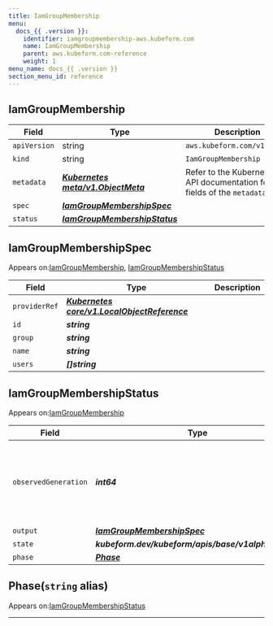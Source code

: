 ```yaml
---
title: IamGroupMembership
menu:
  docs_{{ .version }}:
    identifier: iamgroupmembership-aws.kubeform.com
    name: IamGroupMembership
    parent: aws.kubeform.com-reference
    weight: 1
menu_name: docs_{{ .version }}
section_menu_id: reference
---
```


## IamGroupMembership
| Field | Type | Description |
| ------ | ----- | ----------- |
| `apiVersion` | string | `aws.kubeform.com/v1alpha1` |
|    `kind` | string | `IamGroupMembership` |
| `metadata` | ***[Kubernetes meta/v1.ObjectMeta](https://v1-18.docs.kubernetes.io/docs/reference/generated/kubernetes-api/v1.18/#objectmeta-v1-meta)***|Refer to the Kubernetes API documentation for the fields of the `metadata` field.|
| `spec` | ***[IamGroupMembershipSpec](#iamgroupmembershipspec)***||
| `status` | ***[IamGroupMembershipStatus](#iamgroupmembershipstatus)***||
## IamGroupMembershipSpec

Appears on:[IamGroupMembership](#iamgroupmembership), [IamGroupMembershipStatus](#iamgroupmembershipstatus)

| Field | Type | Description |
| ------ | ----- | ----------- |
| `providerRef` | ***[Kubernetes core/v1.LocalObjectReference](https://v1-18.docs.kubernetes.io/docs/reference/generated/kubernetes-api/v1.18/#localobjectreference-v1-core)***||
| `id` | ***string***||
| `group` | ***string***||
| `name` | ***string***||
| `users` | ***[]string***||
## IamGroupMembershipStatus

Appears on:[IamGroupMembership](#iamgroupmembership)

| Field | Type | Description |
| ------ | ----- | ----------- |
| `observedGeneration` | ***int64***| ***(Optional)*** Resource generation, which is updated on mutation by the API Server.|
| `output` | ***[IamGroupMembershipSpec](#iamgroupmembershipspec)***| ***(Optional)*** |
| `state` | ***kubeform.dev/kubeform/apis/base/v1alpha1.State***| ***(Optional)*** |
| `phase` | ***[Phase](#phase)***| ***(Optional)*** |
## Phase(`string` alias)

Appears on:[IamGroupMembershipStatus](#iamgroupmembershipstatus)

---
